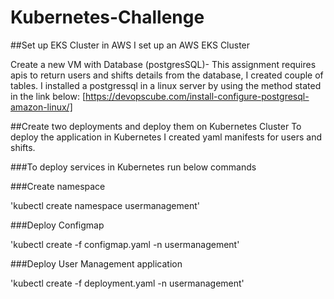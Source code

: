 # Kubernetes-Challenge
##Set up EKS Cluster in AWS
I set up an AWS EKS Cluster

Create  a new VM with Database (postgresSQL)- This assignment requires apis to return users and shifts details from the database, I created couple of tables. I installed a postgressql in a linux server by using the method stated in the link below:
[https://devopscube.com/install-configure-postgresql-amazon-linux/]

##Create two deployments and deploy them on Kubernetes Cluster
To deploy the application in Kubernetes I created yaml manifests for users and shifts.

###To deploy services in Kubernetes run below commands

###Create namespace

'kubectl create namespace usermanagement'

###Deploy Configmap

'kubectl create -f configmap.yaml -n usermanagement'

###Deploy User Management application

'kubectl create -f deployment.yaml -n usermanagement'

